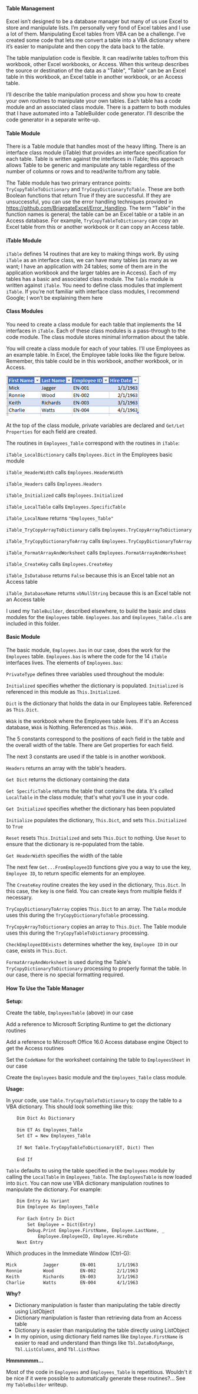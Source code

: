 #### Table Management

Excel isn’t designed to be a database manager but many of us use Excel to store and manipulate lists. I’m personally very fond of Excel tables and I use a lot of them. Manipulating Excel tables from VBA can be a challenge. I’ve created some code that lets me convert a table into a VBA dictionary where it’s easier to manipulate and then copy the data back to the table.

The table manipulation code is flexible. It can read/write tables to/from this workbook, other Excel workbooks, or Access. When this writeup describes the source or destination of the data as a "Table",  "Table" can be an Excel table in this workbook, an Excel table in another workbook, or an Access table.

I’ll describe the table manipulation process and show you how to create your own routines to manipulate your own tables. Each table has a code module and an associated class module. There is a pattern to both modules that I have automated into a TableBuilder code generator. I’ll describe the code generator in a separate write-up.

#### Table Module

There is a Table module that handles most of the heavy lifting. There is an interface class module (iTable) that provides an interface specification for each table. Table is written against the interfaces in iTable; this approach allows Table to be generic and manipulate any table regardless of the number of columns or rows and to read/write to/from any table.

The Table module has two primary entrance points: `TryCopyTableToDictionary` and `TryCopyDictionaryToTable`. These are both Boolean functions that return True if they are successful. If they are unsuccessful, you can use the error handling techniques provided in https://github.com/BriargateExcel/Error_Handling. The term “Table” in the function names is general; the table can be an Excel table or a table in an Access database. For example, `TryCopyTableToDictionary` can copy an Excel table from this or another workbook or it can copy an Access table.

#### iTable Module

`iTable` defines 14 routines that are key to making things work. By using `iTable` as an interface class, we can have many tables (as many as we want; I have an application with 24 tables; some of them are in the application workbook and the larger tables are in Access). Each of my tables has a basic and associated class module. The `Table` module is written against `iTable`. You need to define class modules that implement `iTable`.
If you’re not familiar with interface class modules, I recommend Google; I won’t be explaining them here

#### Class Modules

You need to create a class module for each table that implements the 14 interfaces in `iTable`. Each of these class modules is a pass-through to the code module. The class module stores minimal information about the table.

You will create a class module for each of your tables. I'll use Employees as an example table. In Excel, the Employee table looks like the figure below. Remember, this table could be in this workbook, another workbook, or in Access.

![image-20200705115009571](./figures/employeetable.png)

At the top of the class module, private variables are declared and `Get/Let Properties` for each field are created.

The routines in `Employees_Table` correspond with the routines in `iTable`:

`iTable_LocalDictionary` calls `Employees.Dict` in the Employees basic module

`iTable_HeaderWidth` calls `Employees.HeaderWidth`

`iTable_Headers` calls `Employees.Headers`

`iTable_Initialized` calls `Employees.Initialized`

`iTable_LocalTable` calls `Employees.SpecificTable`

`iTable_LocalName` returns `"Employees_Table"`

`iTable_TryCopyArrayToDictionary` calls `Employees.TryCopyArrayToDictionary`

`iTable_TryCopyDictionaryToArray` calls `Employees.TryCopyDictionaryToArray`

`iTable_FormatArrayAndWorksheet` calls `Employees.FormatArrayAndWorksheet`

`iTable_CreateKey` calls `Employees.CreateKey`

`iTable_IsDatabase` returns `False` because this is an Excel table not an Access table

`iTable_DatabaseName` returns `vbNullString` because this is an Excel table not an Access table

I used my `TableBuilder`, described elsewhere, to build the basic and class modules for the `Employees` table. `Employees.bas` and  `Employees_Table.cls` are included in this folder.

#### Basic Module

The basic module, `Employees.bas` in our case, does the work for the `Employees` table. `Employees.bas` is where the code for the 14 `iTable` interfaces lives. The elements of `Employees.bas`:

`PrivateType` defines three variables used throughout the module:

`Initialized` specifies whether the dictionary is populated. `Initialized` is referenced in this module as `This.Initialized`.

`Dict` is the dictionary that holds the data in our Employees table. Referenced as `This.Dict`.

`Wkbk` is the workbook where the Employees table lives. If it's an Access database, `Wkbk` is Nothing. Referenced as `This.Wkbk`.

The 5 constants correspond to the positions of each field in the table and the overall width of the table. There are Get properties for each field.

The next 3 constants are used if the table is in another workbook.

`Headers` returns an array with the table's headers.

`Get Dict` returns the dictionary containing the data

`Get SpecificTable` returns the table that contains the data. It's called `LocalTable` in the class module; that's what you'll use in your code.

`Get Initialized` specifies whether the dictionary has been populated

`Initialize` populates the dictionary, `This.Dict`, and sets `This.Initialized` to `True`

`Reset` resets `This.Initialized` and sets `This.Dict` to nothing. Use `Reset` to ensure that the dictionary is re-populated from the table.

`Get HeaderWidth` specifies the width of the table

The next few `Get...FromEmployeeID` functions give you a way to use the key, `Employee ID`, to return specific elements for an employee.

The `CreateKey` routine creates the key used in the dictionary, `This.Dict`. In this case, the key is one field. You can create keys from multiple fields if necessary.

`TryCopyDictionaryToArray` copies `This.Dict` to an array. The `Table` module uses this during the `TryCopyDictionaryToTable` processing.

`TryCopyArrayToDictionary` copies an array to `This.Dict`. The Table module uses this during the `TryCopyTableToDictionary` processing.

`CheckEmployeeIDExists` determines whether the key, `Employee ID` in our case, exists in `This.Dict`.

`FormatArrayAndWorksheet` is used during the Table's `TryCopyDictionaryToDictionary` processing to properly format the table. In our case, there is no special formatting required.

#### How To Use the Table Manager

**Setup:**

Create the table, `EmployeesTable` (above) in our case

Add a reference to Microsoft Scripting Runtime to get the dictionary routines

Add a reference to Microsoft Office 16.0 Access database engine Object to get the Access routines

Set the `CodeName` for the worksheet containing the table to `EmployeesSheet` in our case

Create the `Employees` basic module and the `Employees_Table` class module.

**Usage:**

In your code, use `Table.TryCopyTableToDictionary` to copy the table to a VBA dictionary. This should look something like this:

```vba
    Dim Dict As Dictionary
    
    Dim ET As Employees_Table
    Set ET = New Employees_Table
    
    If Not Table.TryCopyTableToDictionary(ET, Dict) Then
        
    End If
```

`Table` defaults to using the table specified in the `Employees` module by calling the `LocalTable` in `Employees_Table`. The `EmployeesTable` is now loaded into `Dict`. You can now use VBA dictionary manipulation routines to manipulate the dictionary. For example:

```vba
    Dim Entry As Variant
    Dim Employee As Employees_Table
    
    For Each Entry In Dict
        Set Employee = Dict(Entry)
        Debug.Print Employee.FirstName, Employee.LastName, _
            Employee.EmployeeID, Employee.HireDate
    Next Entry
```

Which produces in the Immediate Window (Ctrl-G):

```
Mick          Jagger        EN-001        1/1/1963 
Ronnie        Wood          EN-002        2/1/1963 
Keith         Richards      EN-003        3/1/1963 
Charlie       Watts         EN-004        4/1/1963 

```

**Why?**

- Dictionary manipulation is faster than manipulating the table directly using ListObject
- Dictionary manipulation is faster than retrieving data from an Access table
- Dictionary is easier than manipulating the table directly using ListObject
- In my opinion, using dictionary field names like `Employee.FirstName` is easier to read and understand than things like `Tbl.DataBodyRange`, `Tbl.ListColumns`, and `Tbl.ListRows`

**Hmmmmmm...**

Most of the code in `Employees` and `Employees_Table` is repetitious. Wouldn't it be nice if it were possible to automatically generate these routines?... See my `TableBuilder` writeup.
